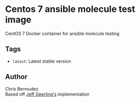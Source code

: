 # Centos 7 ansible molecule test image
CentOS 7 Docker container for ansible molecule testing

## Tags

  - `latest`: Latest stable version

## Author
Chris Bermudez  
Based off [Jeff Geerling's](https://www.jeffgeerling.com/) implementation
